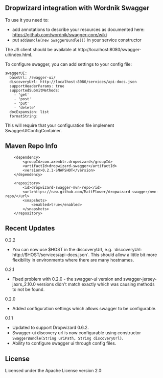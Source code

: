 Dropwizard integration with Wordnik Swagger
-------------------------------------------

To use it you need to:

* add annotations to describe your resources as documented here:
  https://github.com/wordnik/swagger-core/wiki
* put `addBundle(new SwaggerBundle())` in your service constructor 

The JS client should be available at http://localhost:8080/swagger-ui/index.html.

To configure swagger, you can add settings to your config file:

    swaggerUI:
      baseUrl: /swagger-ui/
      discoveryUrl: http://localhost:8080/services/api-docs.json
      supportHeaderParams: true
      supportedSubmitMethods:
        - 'get'
        - 'post'
        - 'put'
        - 'delete'
      docExpansion: list
      formatString:

This will require that your configuration file implement SwaggerUIConfigContainer.

## Maven Repo Info

        <dependency>
            <groupId>com.axemblr.dropwizard</groupId>
            <artifactId>dropwizard-swagger</artifactId>
            <version>0.2.1-SNAPSHOT</version>
        </dependency>

        <repository>
            <id>dropwizard-swagger-mvn-repo</id>
            <url>https://raw.github.com/MattFlower/dropwizard-swagger/mvn-repo/</url>
            <snapshots>
                <enabled>true</enabled>
            </snapshots>
        </repository>


## Recent Updates
0.2.2
* You can now use $HOST in the discoveryUrl, e.g. `discoveryUrl: http://$HOST/services/api-docs.json`.  This should
allow a little bit more flexibility in environments where there are many hostnames.

0.2.1
* Fixed problem with 0.2.0 - the swagger-ui version and swagger-jersey-jaxrs_2.10.0 versions didn't match exactly which was causing methods to not be found.

0.2.0
* Added configuration settings which allows swagger to be configurable.

0.1.1
* Updated to support Dropwizard 0.6.2.
* Swagger-ui discovery url is now configurable using constructor `SwaggerBundle(String uriPath, String discoveryUrl)`.
* Ability to configure swagger ui through config files.  

## License
Licensed under the Apache License version 2.0
